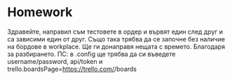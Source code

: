 # Homework

Здравейте, направил съм тестовете в ордер и вървят един след друг и са зависими един от друг. Също така трябва да се започне без наличие на бордове в workplace. Ще ги донаправя нещата с времето. Благодаря за разбирането.
ПС: в .config ще трябва да си въведете username/password, api/token и trello.boardsPage=https://trello.com/<YOUR USERNAME HERE>/boards

